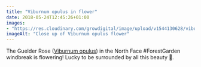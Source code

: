 ```yaml
---
title: "Viburnum opulus in flower"
date: 2018-05-24T12:45:26+01:00
images: 
- "https://res.cloudinary.com/growdigital/image/upload/v1544130628/viburnum-28428291178.jpg"
imageAlt: "Close up of Viburnum opulus flower"
---
```


The Guelder Rose ([Viburnum opulus](https://www.pfaf.org/user/Plant.aspx?LatinName=Viburnum+opulus)) in the North Face #ForestGarden windbreak is flowering! Lucky to be surrounded by all this beauty 🤩.
